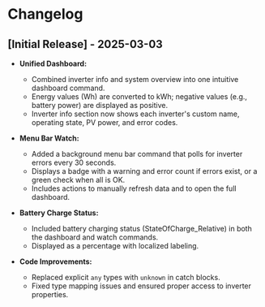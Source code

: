 # Changelog

## [Initial Release] - 2025-03-03

- **Unified Dashboard:**  
  - Combined inverter info and system overview into one intuitive dashboard command.
  - Energy values (Wh) are converted to kWh; negative values (e.g., battery power) are displayed as positive.
  - Inverter info section now shows each inverter's custom name, operating state, PV power, and error codes.

- **Menu Bar Watch:**  
  - Added a background menu bar command that polls for inverter errors every 30 seconds.
  - Displays a badge with a warning and error count if errors exist, or a green check when all is OK.
  - Includes actions to manually refresh data and to open the full dashboard.

- **Battery Charge Status:**  
  - Included battery charging status (StateOfCharge_Relative) in both the dashboard and watch commands.
  - Displayed as a percentage with localized labeling.

- **Code Improvements:**  
  - Replaced explicit `any` types with `unknown` in catch blocks.
  - Fixed type mapping issues and ensured proper access to inverter properties.